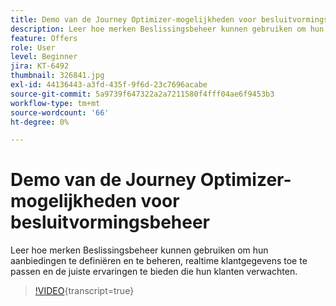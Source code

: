 ```yaml
---
title: Demo van de Journey Optimizer-mogelijkheden voor besluitvormingsbeheer
description: Leer hoe merken Beslissingsbeheer kunnen gebruiken om hun aanbiedingen te definiëren en te beheren, realtime klantgegevens toe te passen en de juiste ervaringen te bieden die hun klanten verwachten.
feature: Offers
role: User
level: Beginner
jira: KT-6492
thumbnail: 326841.jpg
exl-id: 44136443-a3fd-435f-9f6d-23c7696acabe
source-git-commit: 5a9739f647322a2a7211580f4fff04ae6f9453b3
workflow-type: tm+mt
source-wordcount: '66'
ht-degree: 0%

---
```


# Demo van de Journey Optimizer-mogelijkheden voor besluitvormingsbeheer

Leer hoe merken Beslissingsbeheer kunnen gebruiken om hun aanbiedingen te definiëren en te beheren, realtime klantgegevens toe te passen en de juiste ervaringen te bieden die hun klanten verwachten.

>[!VIDEO](https://video.tv.adobe.com/v/3470051?quality=12&learn=on&captions=dut){transcript=true}
